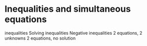 # Inequalities and simultaneous equations 

inequalities 
Solving inequalities 
Negative inequalities 
2 equations, 2 unknowns
2 equations, no solution 

